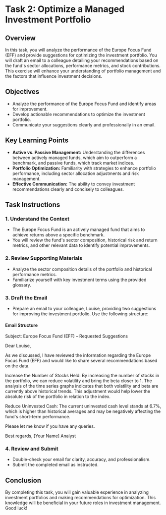 # Task 2: Optimize a Managed Investment Portfolio

## Overview
In this task, you will analyze the performance of the Europe Focus Fund (EFF) and provide suggestions for optimizing the investment portfolio. You will draft an email to a colleague detailing your recommendations based on the fund's sector allocations, performance metrics, and stock contributions. This exercise will enhance your understanding of portfolio management and the factors that influence investment decisions.

## Objectives
- Analyze the performance of the Europe Focus Fund and identify areas for improvement.
- Develop actionable recommendations to optimize the investment portfolio.
- Communicate your suggestions clearly and professionally in an email.

## Key Learning Points
- **Active vs. Passive Management:** Understanding the differences between actively managed funds, which aim to outperform a benchmark, and passive funds, which track market indices.
- **Portfolio Optimization:** Familiarity with strategies to enhance portfolio performance, including sector allocation adjustments and risk management.
- **Effective Communication:** The ability to convey investment recommendations clearly and concisely to colleagues.

## Task Instructions

### 1. Understand the Context
- The Europe Focus Fund is an actively managed fund that aims to achieve returns above a specific benchmark.
- You will review the fund's sector composition, historical risk and return metrics, and other relevant data to identify potential improvements.

### 2. Review Supporting Materials
- Analyze the sector composition details of the portfolio and historical performance metrics.
- Familiarize yourself with key investment terms using the provided glossary.

### 3. Draft the Email
- Prepare an email to your colleague, Louise, providing two suggestions for improving the investment portfolio. Use the following structure:

#### Email Structure
Subject: Europe Focus Fund (EFF) – Requested Suggestions

Dear Louise,

As we discussed, I have reviewed the information regarding the Europe Focus Fund (EFF) and would like to share several recommendations based on the data.

Increase the Number of Stocks Held: By increasing the number of stocks in the portfolio, we can reduce volatility and bring the beta closer to 1. The analysis of the time series graphs indicates that both volatility and beta are currently above historical trends. This adjustment would help lower the absolute risk of the portfolio in relation to the index.

Reduce Uninvested Cash: The current uninvested cash level stands at 6.7%, which is higher than historical averages and may be negatively affecting the fund's short-term performance.

Please let me know if you have any queries.

Best regards,
[Your Name]
Analyst


### 4. Review and Submit
- Double-check your email for clarity, accuracy, and professionalism.
- Submit the completed email as instructed.

## Conclusion
By completing this task, you will gain valuable experience in analyzing investment portfolios and making recommendations for optimization. This knowledge will be beneficial in your future roles in investment management. Good luck!
